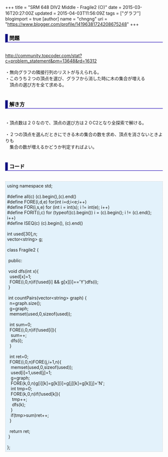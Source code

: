 +++
title = "SRM 648 DIV2 Middle - Fragile2 (○)"
date = 2015-03-16T20:27:00Z
updated = 2015-04-03T11:56:09Z
tags = ["グラフ"]
blogimport = true 
[author]
	name = "chngng"
	uri = "https://www.blogger.com/profile/14196381724208675248"
+++

<div dir="ltr" style="text-align: left;" trbidi="on"><h3 style="border-bottom: 2px solid slateblue; border-left: 8px solid navy; color: black; padding: 0px 0px 1px 5px;">問題 </h3><br /><a href="http://community.topcoder.com/stat?c=problem_statement&amp;pm=13648&amp;rd=16312" target="_blank">http://community.topcoder.com/stat?c=problem_statement&amp;pm=13648&amp;rd=16312</a><br /><div><br /></div>・無向グラフの隣接行列のリストが与えられる。<br />・このうち２つの頂点を選び、グラフから消した時に木の集合が増える<br />　頂点の選び方を全て求める。<br /><br /><h3 style="border-bottom: 2px solid slateblue; border-left: 8px solid navy; color: black; padding: 0px 0px 1px 5px;">解き方 </h3><br />・頂点数は２０なので、頂点の選び方は２０C2となり全探索で解ける。<br /><br />・２つの頂点を選んだときにできる木の集合の数を求め、頂点を消さないときよりも<br />　集合の数が増えるかどうか判定すればよい。<br /><br /><h3 style="border-bottom: 2px solid slateblue; border-left: 8px solid navy; color: black; padding: 0px 0px 1px 5px;">コード </h3><br /><div style="background-color: #e3f2fb; border: 1px dotted #CCCCCC; padding: 5px;">using namespace std;<br /><br />#define all(c) (c).begin(),(c).end()<br />#define FORE(i,d,e) for(int i=d;i&lt;e;i++)<br />#define FOR(i,s,e) for (int i = int(s); i != int(e); i++)<br />#define FORIT(i,c) for (typeof((c).begin()) i = (c).begin(); i != (c).end(); i++)<br />#define ISEQ(c) (c).begin(), (c).end()<br /><br />int used[30],n;<br />vector&lt;string&gt; g;<br /><br />class Fragile2 {<br /><br /><span class="Apple-tab-span" style="white-space: pre;"> </span>public:<br /><br /><span class="Apple-tab-span" style="white-space: pre;"> </span>void dfs(int x){<br /><span class="Apple-tab-span" style="white-space: pre;">  </span>used[x]=1;<br /><span class="Apple-tab-span" style="white-space: pre;">  </span>FORE(i,0,n)if(!used[i] &amp;&amp; g[x][i]=='Y')dfs(i);<br /><span class="Apple-tab-span" style="white-space: pre;"> </span>}<br /><br /><span class="Apple-tab-span" style="white-space: pre;"> </span>int countPairs(vector&lt;string&gt; graph) {<br /><span class="Apple-tab-span" style="white-space: pre;">  </span>n=graph.size();<br /><span class="Apple-tab-span" style="white-space: pre;">  </span>g=graph;<br /><span class="Apple-tab-span" style="white-space: pre;">  </span>memset(used,0,sizeof(used));<br /><br /><span class="Apple-tab-span" style="white-space: pre;">  </span>int sum=0;<br /><span class="Apple-tab-span" style="white-space: pre;">  </span>FORE(i,0,n)if(!used[i]){<br /><span class="Apple-tab-span" style="white-space: pre;">   </span>sum++;<br /><span class="Apple-tab-span" style="white-space: pre;">   </span>dfs(i);<br /><span class="Apple-tab-span" style="white-space: pre;">  </span>}<br /><br /><span class="Apple-tab-span" style="white-space: pre;">  </span>int ret=0;<br /><span class="Apple-tab-span" style="white-space: pre;">  </span>FORE(i,0,n)FORE(j,i+1,n){<br /><span class="Apple-tab-span" style="white-space: pre;">   </span>memset(used,0,sizeof(used));<br /><span class="Apple-tab-span" style="white-space: pre;">   </span>used[i]=1,used[j]=1;<br /><span class="Apple-tab-span" style="white-space: pre;">   </span>g=graph;<br /><span class="Apple-tab-span" style="white-space: pre;">   </span>FORE(k,0,n)g[i][k]=g[k][i]=g[j][k]=g[k][j]='N';<br /><span class="Apple-tab-span" style="white-space: pre;">   </span>int tmp=0;<br /><span class="Apple-tab-span" style="white-space: pre;">   </span>FORE(k,0,n)if(!used[k]){<br /><span class="Apple-tab-span" style="white-space: pre;">    </span>tmp++;<br /><span class="Apple-tab-span" style="white-space: pre;">    </span>dfs(k);<br /><span class="Apple-tab-span" style="white-space: pre;">   </span>}<br /><span class="Apple-tab-span" style="white-space: pre;">   </span>if(tmp&gt;sum)ret++;<br /><span class="Apple-tab-span" style="white-space: pre;">  </span>}<br /><br /><span class="Apple-tab-span" style="white-space: pre;">  </span>return ret;<br /><span class="Apple-tab-span" style="white-space: pre;"> </span>}<br /><br />};</div></div>
